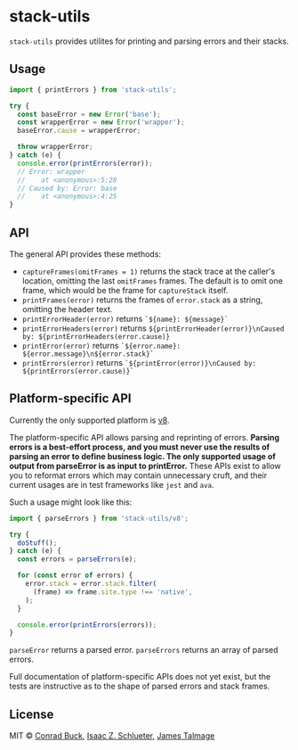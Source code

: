 # stack-utils

`stack-utils` provides utilites for printing and parsing errors and their stacks.

## Usage

```js
import { printErrors } from 'stack-utils';

try {
  const baseError = new Error('base');
  const wrapperError = new Error('wrapper');
  baseError.cause = wrapperError;

  throw wrapperError;
} catch (e) {
  console.error(printErrors(error));
  // Error: wrapper
  //    at <anonymous>:5:28
  // Caused by: Error: base
  //    at <anonymous>:4:25
}
```

## API

The general API provides these methods:

- `captureFrames(omitFrames = 1)` returns the stack trace at the caller's location, omitting the last `omitFrames` frames. The default is to omit one frame, which would be the frame for `captureStack` itself.
- `printFrames(error)` returns the frames of `error.stack` as a string, omitting the header text.
- `printErrorHeader(error)` returns `` `${name}: ${message}` ``
- `printErrorHeaders(error)` returns `${printErrorHeader(error)}\nCaused by: ${printErrorHeaders(error.cause)}`
- `printError(error)` returns `` `${error.name}: ${error.message}\n${error.stack}` ``
- `printErrors(error)` returns `` `${printError(error)}\nCaused by: ${printErrors(error.cause)}` ``

## Platform-specific API

Currently the only supported platform is [v8](https://v8.dev/).

The platform-specific API allows parsing and reprinting of errors. **Parsing errors is a best-effort process, and you must never use the results of parsing an error to define business logic. The only supported usage of output from parseError is as input to printError.** These APIs exist to allow you to reformat errors which may contain unnecessary cruft, and their current usages are in test frameworks like `jest` and `ava`.

Such a usage might look like this:

```js
import { parseErrors } from 'stack-utils/v8';

try {
  doStuff();
} catch (e) {
  const errors = parseErrors(e);

  for (const error of errors) {
    error.stack = error.stack.filter(
      (frame) => frame.site.type !== 'native',
    );
  }

  console.error(printErrors(errors));
}
```

`parseError` returns a parsed error.
`parseErrors` returns an array of parsed errors.

Full documentation of platform-specific APIs does not yet exist, but the tests are instructive as to the shape of parsed errors and stack frames.

## License

MIT © [Conrad Buck](https://github.com/conartist6), [Isaac Z. Schlueter](https://github.com/isaacs), [James Talmage](https://github.com/jamestalmage)
